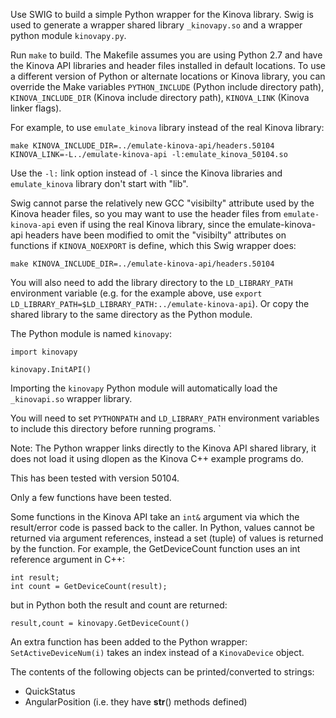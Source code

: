 
Use SWIG to build a simple Python wrapper for the Kinova library.  Swig is used
to generate a wrapper shared library `_kinovapy.so` and a wrapper python module
`kinovapy.py`.  

Run `make` to build.  The Makefile assumes you are using Python
2.7 and have the Kinova API libraries and header files installed in default
locations.  To use a different version of Python or alternate locations or Kinova 
library, you can override the Make variables `PYTHON_INCLUDE` (Python include
directory path), `KINOVA_INCLUDE_DIR` (Kinova include directory path),
`KINOVA_LINK` (Kinova linker flags).

For example, to use `emulate_kinova` library instead
of the real Kinova library:

    make KINOVA_INCLUDE_DIR=../emulate-kinova-api/headers.50104 KINOVA_LINK=-L../emulate-kinova-api -l:emulate_kinova_50104.so

Use the `-l:` link option instead of `-l` since the Kinova libraries and
`emulate_kinova` library don't start with "lib".

Swig cannot parse the relatively new GCC "visibilty" attribute used by
the Kinova header files, so you may want to use the header files from
`emulate-kinova-api` even if using the real Kinova library, since the
emulate-kinova-api headers have been modified to omit the "visibilty" attributes
on functions if `KINOVA_NOEXPORT` is define, which this Swig wrapper does:

    make KINOVA_INCLUDE_DIR=../emulate-kinova-api/headers.50104

You will also need to add the library directory to the `LD_LIBRARY_PATH`
environment variable (e.g. for the example above, use `export
LD_LIBRARY_PATH=$LD_LIBRARY_PATH:../emulate-kinova-api`). Or copy the shared
library to the same directory as the Python module.

The Python module is named `kinovapy`:

    import kinovapy
    
    kinovapy.InitAPI()

Importing the `kinovapy` Python module will automatically load the
`_kinovapi.so` wrapper library.  

You will need to set `PYTHONPATH` and `LD_LIBRARY_PATH` environment variables
to include this directory before running programs.  `

Note: The Python wrapper links directly to the Kinova API shared library, it
does not load it using dlopen as the Kinova C++ example programs do.

This has been tested with version 50104.

Only a few functions have been tested.

Some functions in the Kinova API take an `int&` argument via which the
result/error code is passed back to the caller.  In Python, values cannot
be returned via argument references, instead a set (tuple) of values is
returned by the function.  For example, the GetDeviceCount function uses an
int reference argument in C++:
 
    int result;
    int count = GetDeviceCount(result);

but in Python both the result and count are returned:

    result,count = kinovapy.GetDeviceCount()

An extra function has been added to the Python wrapper: `SetActiveDeviceNum(i)`
takes an index instead of a `KinovaDevice` object.

The contents of the following objects can be printed/converted to strings:
* QuickStatus
* AngularPosition
(i.e. they have __str__() methods defined)

